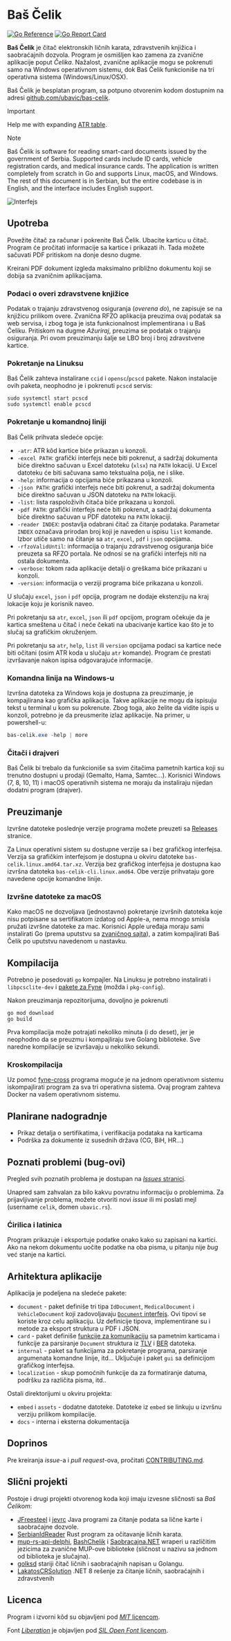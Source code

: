 # Baš Čelik

[![Go Reference](https://pkg.go.dev/badge/github.com/ubavic/bas-celik.svg)](https://pkg.go.dev/github.com/ubavic/bas-celik) [![Go Report Card](https://goreportcard.com/badge/github.com/ubavic/bas-celik)](https://goreportcard.com/report/github.com/ubavic/bas-celik)

**Baš Čelik** je čitač elektronskih ličnih karata, zdravstvenih knjižica i saobraćajnih dozvola. Program je osmišljen kao zamena za zvanične aplikacije poput *Čelika*. Nažalost, zvanične aplikacije mogu se pokrenuti samo na Windows operativnom sistemu, dok Baš Čelik funkcioniše na tri operativna sistema (Windows/Linux/OSX).

Baš Čelik je besplatan program, sa potpuno otvorenim kodom dostupnim na adresi [github.com/ubavic/bas-celik](https://github.com/ubavic/bas-celik).

> [!IMPORTANT]
> Help me with expanding [ATR table](https://github.com/ubavic/bas-celik/blob/main/docs/atr.md).

> [!NOTE]
> Baš Čelik is software for reading smart-card documents issued by the government of Serbia. Supported cards include ID cards, vehicle registration cards, and medical insurance cards. The application is written completely from scratch in Go and supports Linux, macOS, and Windows.
> The rest of this document is in Serbian, but the entire codebase is in English, and the interface includes English support.

![Interfejs](assets/ui.png)

## Upotreba

Povežite čitač za računar i pokrenite Baš Čelik. Ubacite karticu u čitač. Program će pročitati informacije sa kartice i prikazati ih. Tada možete sačuvati PDF pritiskom na donje desno dugme.

Kreirani PDF dokument izgleda maksimalno približno dokumentu koji se dobija sa zvaničnim aplikacijama.

### Podaci o overi zdravstvene knjižice

Podatak o trajanju zdravstvenog osiguranja (*overena do*), ne zapisuje se na knjižicu prilikom overe. Zvanična RFZO aplikacija preuzima ovaj podatak sa web servisa, i zbog toga je ista funkcionalnost implementirana i u Baš Čeliku. Pritiskom na dugme *Ažuriraj*, preuzima se podatak o trajanju osiguranja. Pri ovom preuzimanju šalje se LBO broj i broj zdravstvene kartice.

### Pokretanje na Linuksu

Baš Čelik zahteva instalirane `ccid` i `opensc`/`pcscd` pakete. Nakon instalacije ovih paketa, neophodno je i pokrenuti `pcscd` servis:

```
sudo systemctl start pcscd
sudo systemctl enable pcscd
```

### Pokretanje u komandnoj liniji

Baš Čelik prihvata sledeće opcije:
 
 + `-atr`: ATR kôd kartice biće prikazan u konzoli. 
 + `-excel PATH`: grafički interfejs neće biti pokrenut, a sadržaj dokumenta biće direktno sačuvan u Excel datoteku (`xlsx`) na `PATH` lokaciji. U Excel datoteku će biti sačuvana samo tekstualna polja, ne i slike.
 + `-help`: informacija o opcijama biće prikazana u konzoli.
 + `-json PATH`: grafički interfejs neće biti pokrenut, a sadržaj dokumenta biće direktno sačuvan u JSON datoteku na `PATH` lokaciji.
 + `-list`: lista raspoloživih čitača biće prikazana u konzoli.
 + `-pdf PATH`: grafički interfejs neće biti pokrenut, a sadržaj dokumenta biće direktno sačuvan u PDF datoteku na `PATH` lokaciji.
 + `-reader INDEX`: postavlja odabrani čitač za čitanje podataka. Parametar `INDEX` označava prirodan broj koji je naveden u ispisu `list` komande. Izbor utiče samo na čitanje sa `atr`, `excel`, `pdf` i `json` opcijama.
 + `-rfzoValidUntil`: informacija o trajanju zdravstvenog osiguranja biće preuzeta sa RFZO portala. Ne odnosi se na grafički interfejs niti na ostala dokumenta.
 + `-verbose`: tokom rada aplikacije detalji o greškama biće prikazani u konzoli.
 + `-version`: informacija o verziji programa biće prikazana u konzoli.

U slučaju `excel`, `json` i `pdf` opcija, program ne dodaje ekstenziju na kraj lokacije koju je korisnik naveo.

Pri pokretanju sa `atr`, `excel`, `json` ili `pdf` opcijom, program očekuje da je kartica smeštena u čitač i neće čekati na ubacivanje kartice kao što je to slučaj sa grafičkim okruženjem.

Pri pokretanju sa `atr`, `help`, `list` ili `version` opcijama podaci sa kartice neće biti očitani (osim ATR koda u slučaju `atr` komande). Program će prestati izvršavanje nakon ispisa odgovarajuće informacije.

### Komandna linija na Windows-u

Izvršna datoteka za Windows koja je dostupna za preuzimanje, je kompajlirana kao grafička aplikacija. Takve aplikacije ne mogu da ispisuju tekst u terminal u kom su pokrenute. Zbog toga, ako želite da vidite ispis u konzoli, potrebno je da preusmerite izlaz aplikacije. Na primer, u powershell-u:

```powershell
bas-celik.exe -help | more
```

### Čitači i drajveri

Baš Čelik bi trebalo da funkcioniše sa svim čitačima pametnih kartica koji su trenutno dostupni u prodaji (Gemalto, Hama, Samtec...). Korisnici Windows (7, 8, 10, 11) i macOS operativnih sistema ne moraju da instaliraju nijedan dodatni program (drajver).

## Preuzimanje 

Izvršne datoteke poslednje verzije programa možete preuzeti sa [Releases](https://github.com/ubavic/bas-celik/releases) stranice.

Za Linux operativni sistem su dostupne verzije sa i bez grafičkog interfejsa. Verzija sa grafičkim interfejsom je dostupna u okviru datoteke `bas-celik.linux.amd64.tar.xz`. Verzija bez grafičkog interfejsa je dostupna kao izvršna datoteka `bas-celik-cli.linux.amd64`. Obe verzije prihvataju gore navedene opcije komandne linije.

### Izvršne datoteke za macOS

Kako macOS ne dozvoljava (jednostavno) pokretanje izvršnih datoteka koje nisu potpisane sa sertifikatom izdatog od Apple-a, nema mnogo smisla pružati izvršne datoteke za mac. Korisnici Apple uređaja moraju sami instalirati Go (prema uputstvu sa [zvaničnog sajta](https://go.dev/doc/install)), a zatim kompajlirati Baš Čelik po uputstvu navedenom u nastavku.

## Kompilacija

Potrebno je posedovati `go` kompajler. Na Linuksu je potrebno instalirati i `libpcsclite-dev` i [pakete za Fyne](https://developer.fyne.io/started/#prerequisites) (možda i `pkg-config`).

Nakon preuzimanja repozitorijuma, dovoljno je pokrenuti

```
go mod download
go build
```

Prva kompilacija može potrajati nekoliko minuta (i do deset), jer je neophodno da se preuzmu i kompajliraju sve Golang biblioteke. Sve naredne kompilacije se izvršavaju u nekoliko sekundi.

### Kroskompilacija

Uz pomoć [fyne-cross](https://github.com/fyne-io/fyne-cross) programa moguće je na jednom operativnom sistemu iskompajlirati program za sva tri operativna sistema. Ovaj program zahteva Docker na vašem operativnom sistemu.

## Planirane nadogradnje

 + Prikaz detalja o sertifikatima, i verifikacija podataka na karticama
 + Podrška za dokumente iz susednih država (CG, BiH, HR...)

## Poznati problemi (bug-ovi)

Pregled svih poznatih problema je dostupan na [*Issues* stranici](https://github.com/ubavic/bas-celik/issues).

Unapred sam zahvalan za bilo kakvu povratnu informaciju o problemima. Za prijavljivanje problema, možete otvoriti novi *issue* ili mi poslati mejl (username `celik`, domen `ubavic.rs`).

### Ćirilica i latinica

Program prikazuje i eksportuje podatke onako kako su zapisani na kartici. Ako na nekom dokumentu uočite podatke na oba pisma, u pitanju nije *bug* već stanje na kartici.

## Arhitektura aplikacije

Aplikacija je podeljena na sledeće pakete:

 + `document` - paket definiše tri tipa `IdDocument`, `MedicalDocument` i `VehicleDocument` koji zadovoljavaju [`Document` interfejs](./document/document.go). Ovi tipovi se koriste kroz celu aplikaciju. Uz definicije tipova, implementirane su i metode za eksport struktura u PDF i JSON.
 + `card` - paket definiše [funkcije za komunikaciju](./card/card.go) sa pametnim karticama i funkcije za parsiranje `Document` struktura iz [TLV](./card/tlv/tlv.go) i [BER](./card/ber/ber.go) datoteka.
 + `internal` - paket sa funkcijama za pokretanje programa, parsiranje argumenata komandne linije, itd... Uključuje i paket `gui` sa definicijom grafičkog interfejsa.
 + `localization` - skup pomoćnih funkcije da za formatiranje datuma, podršku za različita pisma, itd..

Ostali direktorijumi u okviru projekta:
 + `embed` i `assets` - dodatne datoteke. Datoteke iz `embed` se linkuju u izvršnu verziju prilikom kompilacije.
 + `docs` - interna i eksterna dokumentacija

## Doprinos

Pre kreiranja *issue*-a i *pull request*-ova, pročitati [CONTRIBUTING.md](CONTRIBUTING.md).

## Slični projekti

Postoje i drugi projekti otvorenog koda koji imaju izvesne sličnosti sa *Baš Čelikom*:

 + [JFreesteel](https://github.com/grakic/jfreesteel) i [jevrc](https://github.com/grakic/jevrc) Java programi za čitanje podata sa lične karte i saobraćajne dozvole.
 + [SerbianIdReader](https://github.com/lazarbankovic/serbianIdReader) Rust program za očitavanje ličnih karata.
 + [mup-rs-api-delphi](https://github.com/obucina/mup-rs-api-delphi), [BashChelik](https://github.com/neman/BashChelik) i [Saobracajna.NET](https://github.com/clearpath/Saobracajna.NET) wraperi u različitim jezicima za zvanične MUP-ove biblioteke (sličnost u nazivu sa jednom od biblioteka je slučajna).
 + [golksd](https://github.com/dkozic/golksd) stariji čitač ličnih i saobraćajnih napisan u Golangu.
 + [LakatosCRSolution](https://github.com/MrMilanP/LakatosCRSolution) .NET 8 rešenje za čitanje ličnih, saobraćajnih i zdravstvenih

## Licenca 

Program i izvorni kôd su objavljeni pod [*MIT* licencom](LICENSE).

Font [*Liberation*](https://github.com/liberationfonts/liberation-fonts) je objavljen pod [*SIL Open Font* licencom](assets/LICENSE).
